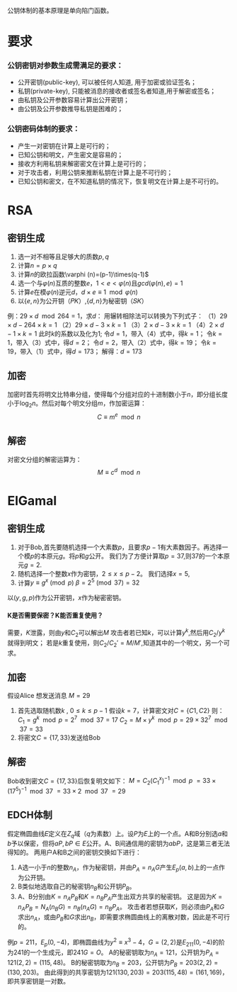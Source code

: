 公钥体制的基本原理是单向陷门函数。
# 要求
### 公钥密钥对参数生成需满足的要求：
- 公开密钥(public-key), 可以被任何人知道, 用于加密或验证签名；
- 私钥(private-key), 只能被消息的接收者或签名者知道,用于解密或签名；
- 由私钥及公开参数容易计算出公开密钥；
- 由公钥及公开参数推导私钥是困难的； 

### 公钥密码体制的要求：
- 产生一对密钥在计算上是可行的；
- 已知公钥和明文，产生密文是容易的；
- 接收方利用私钥来解密密文在计算上是可行的；
- 对于攻击者，利用公钥来推断私钥在计算上是不可行的；
- 已知公钥和密文，在不知道私钥的情况下，恢复明文在计算上是不可行的。


# RSA
## 密钥生成
1. 选一对不相等且足够大的质数$p,q$
2. 计算$n=p\times q$
3. 计算$n$的欧拉函数\varphi (n)=(p-1)\times(q-1)$
4. 选一个与$\varphi (n)$互质的整数$e$，$1<e<\varphi(n)$且$gcd(\varphi(n),e)=1$
5. 计算$e$在模$\varphi (n)$逆元$d$，$d\times e \equiv 1 \mod\varphi(n)$
6. 以$\{e,n\}$为公开钥（𝑃𝐾）,$\{d,n\}$为秘密钥（𝑆𝐾）

例：$29\times d \mod 264 = 1$，求$d$：
用辗转相除法可以转换为下列式子：
（1）$29 \times d - 264 \times k = 1$
（2）$29 \times d - 3 \times k = 1$
（3）$2 \times d - 3 \times k = 1$
（4）$2 \times d - 1 \times k = 1$
此时$k$的系数以及化为$1$;
令$d=1$，带入（4）式中，得$k=1$；
令$k=1$，带入（3）式中，得$d=2$；
令$d=2$，带入（2）式中，得$k=19$；
令$k=19$，带入（1）式中，得$d=173$；
解得：$d=173$
## 加密
加密时首先将明文比特串分组，使得每个分组对应的十进制数小于$n$，即分组长度小于$\log_2n$。然后对每个明文分组$m$，作加密运算：
$$C \equiv m^e \mod n$$
## 解密
对密文分组的解密运算为：
$$M \equiv c^d \mod n$$
# ElGamal
## 密钥生成
1. 对于Bob,首先要随机选择一个大素数$p$，且要求$p-1$有大素数因子。再选择一个模$p$的本原元$g$。将$p$和$g$公开。
   我们为了方便计算取$p = 37$,则$37$的一个本原元$g = 2$.
2. 随机选择一个整数$x$作为密钥，$2\le x \leq p-2$。
	我们选择$x = 5$,
3. 计算$y\equiv g^x\pmod p$
	$\beta=2^5\pmod {37} = 32$

以$(y,g,p)$作为公开密钥，$x$作为秘密密钥。
#### K是否需要保密？K能否重复使用？
需要，$K$泄露，则由$y$和$C_2$可以解出$M$
攻击者若已知$k$，可以计算$y^k$,然后用$C_2/y^k$就得到明文；
若是$k$重复使用，则$C_2/C_2'=M/M'$,知道其中的一个明文，另一个可求。

## 加密
假设Alice 想发送消息 $M = 29$
1. 首先选取随机数$k$ , $0 \le k \le p-1$
假设$k = 7$，计算密文对$C = \{C1, C2\}$
则：$C_1 = g^k \mod p = 2^7 \mod 37 = 17$
$C_2 = M \times y^k \mod p = 29\times 32^7 \mod 37 = 33$
2. 将密文$C = \{17,33\}$发送给Bob

## 解密
Bob收到密文$C = \{17,33\}$后恢复明文如下：
$M = C_2 (C_1^x) ^{-1} \mod p$
$= 33 \times(17^5) ^{-1} \mod 37$
$= 33\times 2 \mod 37$
$= 29$

## EDCH体制
假定椭圆曲线𝐸定义在$Z_q$域（$q$为素数）上。设$P$为$E$上的一个点。A和B分别选$a$和$b$予以保密，但将$aP, bP\in E$公开。A、B间通信用的密钥为$abP$，这是第三者无法得知的。 
两用户A和B之间的密钥交换如下进行： 
1. A选一小于$n$的整数$n_A$，作为秘密钥，并由$P_A=n_AG$产生$E_p(a,b)$上的一点作为公开钥。
2. B类似地选取自己的秘密钥$n_B$和公开钥$P_B$。
3. A、B分别由$K=n_AP_B$和$K=n_BP_A$产生出双方共享的秘密钥。
这是因为$K=n_AP_B=N_A(n_BG)=n_B(n_AG)=n_BP_A$。
攻击者若想获取$K$，则必须由$P_A$和$G$求出$n_A$，或由$P_B$和$G$求出$n_B$，即需要求椭圆曲线上的离散对数，因此是不可行的。

例$p=211$，$E_p(0,-4)$，即椭圆曲线为$y^2\equiv x^3-4$，$G=(2,2)$是$E_{211}(0,-4)$的阶为$241$的一个生成元，即$241G=O$。
A的秘密钥取为$n_A=121$，公开钥为$P_A=121(2,2)=(115,48)$。
B的秘密钥取为$n_B=203$，公开钥为$P_B=203(2,2)=(130,203)$。
由此得到的共享密钥为$121(130,203)=203(115,48)=(161,169)$，即共享密钥是一对数。
